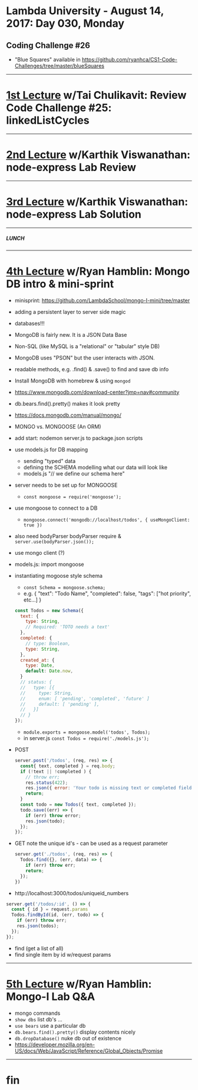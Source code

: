 # Lambda University - August 14, 2017: Day 030, Monday
## Coding Challenge #26
- "Blue Squares" available in https://github.com/ryanhca/CS1-Code-Challenges/tree/master/blueSquares
***
# [1st Lecture](https://youtu.be/FAbIdzLePUA) w/Tai Chulikavit: Review Code Challenge #25: linkedListCycles
***
# [2nd Lecture](NO_VIDEO_RECORDED) w/Karthik Viswanathan: node-express Lab Review
***
# [3rd Lecture](https://youtu.be/kE3poobSJAk) w/Karthik Viswanathan: node-express Lab Solution
***
##### LUNCH
***
# [4th Lecture](https://youtu.be/mc26S-0FeSA) w/Ryan Hamblin: Mongo DB intro & mini-sprint
- minisprint: https://github.com/LambdaSchool/mongo-I-mini/tree/master
- adding a persistent layer to server side magic
- databases!!!
- MongoDB is fairly new. It is a JSON Data Base
- Non-SQL (like MySQL is a "relational" or "tabular" style DB)
- MongoDB uses "PSON" but the user interacts with JSON.
- readable methods, e.g. .find() & .save() to find and save db info
- Install MongoDB with homebrew & using `mongod`
- https://www.mongodb.com/download-center?jmp=nav#community
- db.bears.find().pretty() makes it look pretty
- https://docs.mongodb.com/manual/mongo/
- MONGO vs. MONGOOSE (An ORM)
- add start: nodemon server.js to package.json scripts
- use models.js for DB mapping
  - sending "typed" data
  - defining the SCHEMA modelling what our data will look like
  - models.js "// we define our schema here"
- server needs to be set up for MONGOOSE
  - `const mongoose = require('mongoose');`
- use mongoose to connect to a DB
  - `mongoose.connect('mongodb://localhost/todos', { useMongoClient: true })`
- also need bodyParser bodyParser require & `server.use(bodyParser.json());`
- use mongo client (?)
- models.js: import mongoose
- instantiating mogoose style schema
  - `const Schema = mongoose.schema;`
  - e.g. { "text": "Todo Name", "completed": false, "tags": ["hot priority", etc...] }
  ```js
  const Todos = new Schema({
    text: {
      type: String,
      // Required: 'TOTO needs a text'
    },
    completed: {
      // type: Boolean,
      type: String,
    },
    created_at: {
      type: Date,
      default: Date.now,
    }
    // status: {
    //   type: [{
    //     type: String,
    //     enum: [ 'pending', 'completed', 'future' ]
    //     default: [ 'pending' ],
    //   }]
    // }
  });
  ```

  - `module.exports = mongoose.model('todos', Todos);`
  - in server.js `const Todos = require('./models.js');`
- POST
  ```js
  server.post('/todos', (req, res) => {
    const{ text, completed } = req.body;
    if (!text || !completed ) {
      // throw err;
      res.status(422);
      res.json({ error: 'Your todo is missing text or completed field' });
      return;
    }
    const todo = new Todos({ text, completed });
    todo.save((err) => {
      if (err) throw error;
      res.json(todo);
    });
  });
  ```

- GET note the unique id's - can be used as a request parameter
  ```js
  server.get('./todos', (req, res) => {
    Todos.find({}, (err, data) => {
      if (err) throw err;
      return;
    });
  })
  ```

- http://localhost:3000/todos/uniqueid_numbers
```js
server.get('/todos/:id', () => {
  const { id } = request.params
  Todos.findById(id, (err, todo) => {
    if (err) throw err;
    res.json(todos);
  });
});
```

- find (get a list of all)
- find single item by id w/request params

***
# [5th Lecture](https://youtu.be/y6d-b3p3tAA) w/Ryan Hamblin: Mongo-I Lab Q&A
- mongo commands
- `show dbs` list db's ...
- `use bears` use a particular db
- `db.bears.find().pretty()` display contents nicely
- `db.dropDatabase()` nuke db out of existence
- https://developer.mozilla.org/en-US/docs/Web/JavaScript/Reference/Global_Objects/Promise


***
# fin
